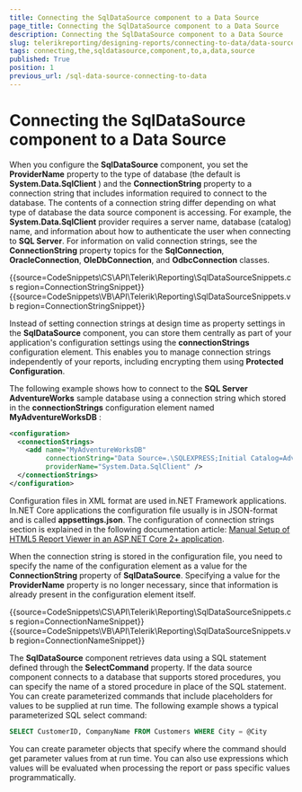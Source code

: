 ```yaml
---
title: Connecting the SqlDataSource component to a Data Source
page_title: Connecting the SqlDataSource component to a Data Source 
description: Connecting the SqlDataSource component to a Data Source
slug: telerikreporting/designing-reports/connecting-to-data/data-source-components/sqldatasource-component/connecting-the-sqldatasource-component-to-a-data-source
tags: connecting,the,sqldatasource,component,to,a,data,source
published: True
position: 1
previous_url: /sql-data-source-connecting-to-data
---
```


# Connecting the SqlDataSource component to a Data Source



When you configure the __SqlDataSource__  component, you set the __ProviderName__  property to the type of database (the default is __System.Data.SqlClient__ )           and the __ConnectionString__  property to a connection string that includes information           required to connect to the database. The contents of a connection string differ depending on what type of           database the data source component is accessing. For example, the __System.Data.SqlClient__            provider requires a server name, database (catalog) name, and information about how to authenticate the user           when connecting to __SQL Server__. For information on valid connection strings, see the           __ConnectionString__  property topics for the __SqlConnection__,           __OracleConnection__, __OleDbConnection__, and __OdbcConnection__  classes.         

{{source=CodeSnippets\CS\API\Telerik\Reporting\SqlDataSourceSnippets.cs region=ConnectionStringSnippet}}
{{source=CodeSnippets\VB\API\Telerik\Reporting\SqlDataSourceSnippets.vb region=ConnectionStringSnippet}}

Instead of setting connection strings at design time as property settings in the __SqlDataSource__            component, you can store them centrally as part of your application's configuration settings using the __connectionStrings__  configuration element. This enables you to manage connection strings independently           of your reports, including encrypting them using __Protected Configuration__.         

The following example shows how to connect to the __SQL Server AdventureWorks__  sample database           using a connection string which stored in the __connectionStrings__  configuration element named           __MyAdventureWorksDB__ :         

    
````xml
<configuration>
  <connectionStrings>
    <add name="MyAdventureWorksDB"
         connectionString="Data Source=.\SQLEXPRESS;Initial Catalog=AdventureWorks;Integrated Security=True"
         providerName="System.Data.SqlClient" />
  </connectionStrings>
</configuration>
````

Configuration files in XML format are used in.NET Framework applications. In.NET Core applications the configuration file usually is in JSON-format           and is called __appsettings.json__. The configuration of connection strings section is explained in the following documentation article:           [Manual Setup of HTML5 Report Viewer in an ASP.NET Core 2+ application](9bf9f23f-2aa2-47d4-8d21-feeae104ed69#ConnectionStringsAndConfiguration).         

When the connection string is stored in the configuration file, you need to specify the name of the configuration           element as a value for the __ConnectionString__  property of __SqlDataSource__.           Specifying a value for the __ProviderName__  property is no longer necessary, since that information           is already present in the configuration element itself.         

{{source=CodeSnippets\CS\API\Telerik\Reporting\SqlDataSourceSnippets.cs region=ConnectionNameSnippet}}
{{source=CodeSnippets\VB\API\Telerik\Reporting\SqlDataSourceSnippets.vb region=ConnectionNameSnippet}}

The __SqlDataSource__  component retrieves data using a SQL statement defined through the           __SelectCommand__  property. If the data source component connects to a database that           supports stored procedures, you can specify the name of a stored procedure in place of the SQL statement.           You can create parameterized commands that include placeholders for values to be supplied at run time. The           following example shows a typical parameterized SQL select command:         

    
````SQL
SELECT CustomerID, CompanyName FROM Customers WHERE City = @City
````

You can create parameter objects that specify where the command should get parameter values from at run time.           You can also use expressions which values will be evaluated when processing the report or pass specific values           programmatically.

